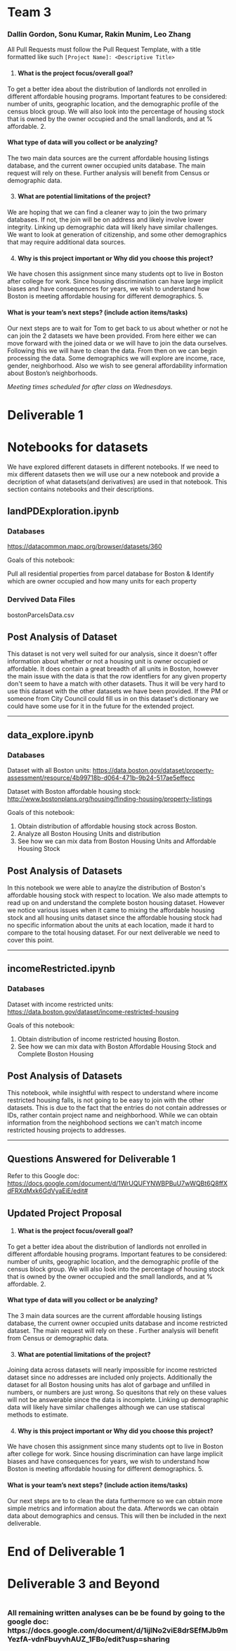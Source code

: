 # Team 3
<h3>Dallin Gordon, Sonu Kumar, Rakin Munim, Leo Zhang </h3>



All Pull Requests must follow the Pull Request Template, with a title formatted like such `[Project Name]: <Descriptive Title>`

1. <h4>What is the project focus/overall goal?</h4> 
To get a better idea about the distribution of landlords not enrolled in different affordable housing programs. Important features to be considered: number of units, geographic location, and the demographic profile of the census block group. We will also look into the percentage of housing stock that is owned by the owner occupied and the small landlords, and at % affordable.
2. <h4>What type of data will you collect or be analyzing?
</h4> The two main data sources are the current affordable housing listings database, and the 
current owner occupied units database.  The main request will rely on these.  Further analysis will benefit from Census or demographic data.  

3. <h4>What are potential limitations of the project?
</h4>We are hoping that we can find a cleaner way to join the two primary databases.  If not,  the join will be on address and likely involve lower integrity.  Linking up demographic data will likely have similar challenges.  We want to look at generation of citizenship, and some other demographics that may require additional data sources.  

4. <h4>Why is this project important or Why did you choose this project?
</h4>We have chosen this assignment since many students opt to live in Boston after college for work. Since housing discrimination can have large implicit biases and have consequences for years, we wish to understand how Boston is meeting affordable housing for different demographics. 
5. <h4>What is your team’s next steps? (include action items/tasks)
</h4>Our next steps are to wait for Tom to get back to us about whether or not he can join the 2 datasets we have been provided. From here either we can move forward with the joined data or we will have to join the data ourselves. Following this we will have to clean the data. From then on we can begin processing the data. Some demographics we will explore are income, race, gender, neighborhood. Also we wish to see general affordability information about Boston’s neighborhoods. 


<i>Meeting times scheduled for after class on Wednesdays.</i>


<h1>Deliverable 1 </h1>

<h1> Notebooks for datasets </h1>
We have explored different datasets in different notebooks. If we need to mix different datasets then we will use our a new notebook and provide a decription of what datasets(and derivatives) are used in that notebook. This section contains notebooks and their descriptions. 


<h2> landPDExploration.ipynb </h2>
<h3> Databases </h3>

https://datacommon.mapc.org/browser/datasets/360

Goals of this notebook: 

Pull all residential properties from parcel database for Boston & Identify which are owner occupied and how many units for each property

<h3> Dervived Data Files </h3>
bostonParcelsData.csv

<h2>Post Analysis of Dataset</h2>
This dataset is not very well suited for our analysis, since it doesn't offer information about whether or not a housing unit is owner occupied or affordable. It does contain a great breadth of all units in Boston, however the main issue with the data is that the row identfiers for any given property don't seem to have a match with other datasets. Thus it will be very hard to use this dataset with the other datasets we have been provided. If the PM or someone from City Council could fill us in on this dataset's dictionary we could have some use for it in the future for the extended project. 

----------
<h2> data_explore.ipynb </h2>
<h3> Databases </h3>

Dataset with all Boston units:
https://data.boston.gov/dataset/property-assessment/resource/4b99718b-d064-471b-9b24-517ae5effecc

Dataset with Boston affordable housing stock:
http://www.bostonplans.org/housing/finding-housing/property-listings


Goals of this notebook: 

1. Obtain distribution of affordable housing stock across 
Boston.
2. Analyze all Boston Housing Units and distribution
3. See how we can mix data from Boston Housing Units and Affordable Housing Stock


<h2>Post Analysis of Datasets</h2>
In this notebook we were able to anaylze the distribution of Boston's affordable housing stock with respect to location. We also made attempts to read up on and understand the complete boston housing dataset. However we notice various issues when it came to mixing the affordable housing stock and all housing units dataset since the affordable housing stock had no specific information about the units at each location, made it hard to compare to the total housing dataset. For our next deliverable we need to cover this point. 




----------
<h2> incomeRestricted.ipynb </h2>
<h3> Databases </h3>

Dataset with income restricted units:
https://data.boston.gov/dataset/income-restricted-housing

Goals of this notebook: 

1. Obtain distribution of income restricted housing
Boston.
3. See how we can mix data with Boston Affordable Housing Stock and Complete Boston Housing


<h2>Post Analysis of Datasets</h2>
This notebook, while insightful with respect to understand where income restricted housing falls, is not going to be easy to join with the other datasets. This is due to the fact that the entries do not contain addresses or IDs, rather contain project name and neighborhood. While we can obtain information from the neighbohood sections we can't match income restricted housing projects to addresses. 


----------
<h2> Questions Answered for Deliverable 1</h2>

Refer to this Google doc:
https://docs.google.com/document/d/1WrUQUFYNWBPBuU7wWQBt6Q8ffXdFRXdMxk6GdVyaEiE/edit#



<h2>Updated Project Proposal </h2>

1. <h4>What is the project focus/overall goal?</h4> 
To get a better idea about the distribution of landlords not enrolled in different affordable housing programs. Important features to be considered: number of units, geographic location, and the demographic profile of the census block group. We will also look into the percentage of housing stock that is owned by the owner occupied and the small landlords, and at % affordable.
2. <h4>What type of data will you collect or be analyzing?
</h4> The 3 main data sources are the current affordable housing listings database, the current owner occupied units database and income restricted dataset.  The main request will rely on these .  Further analysis will benefit from Census or demographic data.  

3. <h4>What are potential limitations of the project?
</h4>Joining data across datasets will nearly impossible for income restricted dataset since no addresses are included only projects. Additionally the dataset for all Boston housing units has alot of garbage and unfilled in numbers, or numbers are just wrong. So quesitons that rely on these values will not be answerable since the data is incomplete.  Linking up demographic data will likely have similar challenges although we can use statiscal methods to estimate. 

4. <h4>Why is this project important or Why did you choose this project?
</h4>We have chosen this assignment since many students opt to live in Boston after college for work. Since housing discrimination can have large implicit biases and have consequences for years, we wish to understand how Boston is meeting affordable housing for different demographics.
5. <h4>What is your team’s next steps? (include action items/tasks)
</h4>Our next steps are to to clean the data furthermore so we can obtain more simple metrics and information about the data. Afterwords we can obtain data about demographics and census. This will then be included in the next deliverable. 

<h1>End of Deliverable 1</h1>

<h1> Deliverable 3 and Beyond <h1>
<h3>All remaining written analyses can be be found by going to the google doc: https://docs.google.com/document/d/1ijlNo2viE8drSEfMJb9mYezfA-vdnFbuyvhAUZ_1FBo/edit?usp=sharing <h3>
